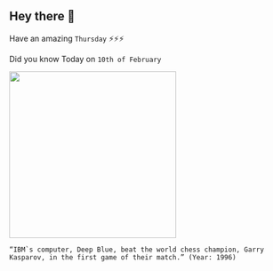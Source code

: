 ## Hey there 👋
Have an amazing `Thursday` ⚡⚡⚡

Did you know Today on `10th of February`
 
 [<img src="https://media.pri.org/s3fs-public/styles/story_main/public/story/images/DeepBlue.png?itok=N01yMnCK" width="300" />](https://en.wikipedia.org/wiki/Deep_Blue_versus_Garry_Kasparov) 
 ```
“IBM`s computer, Deep Blue, beat the world chess champion, Garry Kasparov, in the first game of their match.” (Year: 1996)
```
